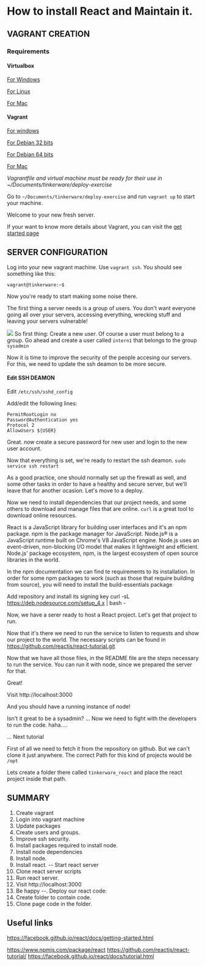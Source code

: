 # How to install React and Maintain it.



## VAGRANT CREATION

### Requirements

#### Virtualbox

[For Windows](http://download.virtualbox.org/virtualbox/5.1.0/VirtualBox-5.1.0-108711-Win.exe)

[For Linux](https://www.virtualbox.org/wiki/Linux_Downloads)

[For Mac](http://download.virtualbox.org/virtualbox/5.1.0/VirtualBox-5.1.0-108711-OSX.dmg)

#### Vagrant

[For windows](https://releases.hashicorp.com/vagrant/1.8.4/vagrant_1.8.4.msi)

[For Debian 32 bits](https://releases.hashicorp.com/vagrant/1.8.4/vagrant_1.8.4_i686.deb)

[For Debian 64 bits](https://releases.hashicorp.com/vagrant/1.8.4/vagrant_1.8.4_x86_64.deb)

[For Mac](https://releases.hashicorp.com/vagrant/1.8.4/vagrant_1.8.4.dmg)


_Vagrantfile and virtual machine must be ready for their use in
~/Documents/tinkerware/deploy-exercise_

Go to `~/Documents/tinkerware/deploy-exercise` and run `vagrant up` to start
your machine.

Welcome to your new fresh server.

If your want to know more details about Vagrant, you can visit
the [get started page](https://www.vagrantup.com/docs/getting-started/)

<!-- This will create a `Vagrantfile` wich contains the configurations for your local machine. -->
<!-- In this file, several options can be configured. Such as network configuration. -->
<!-- We will enable only local access to your machine. with the following line: -->

## SERVER CONFIGURATION

Log into your new vagrant machine. Use `vagrant ssh`.
You should see something like this:

`vagrant@tinkerware:~$ `

Now you're ready to start making some noise there.

The first thing a server needs is a group of users. You don't want everyone
going all over your servers, accessing everything, wrecking stuff and leaving
your servers vulnerable!

![](https://a.fsdn.com/allura/p/cmdrevd/icon) So first thing: Create a new user. Of course a user must belong to a group.
Go ahead and create a user called `intern1` that belongs to the group `sysadmin`

Now it is time to improve the security of the people accesing our servers.
For this, we need to update the ssh deamon to be more secure.

#### Edit SSH DEAMON
Edit `/etc/ssh/sshd_config`

Add/edit the following lines:
```
PermitRootLogin no
PasswordAuthentication yes
Protocol 2
AllowUsers ${USER}
```

Great. now create a secure password for new user and login to the new user
account.

Now that everything is set, we're ready to restart the ssh deamon.
`sudo service ssh restart`

As a good practice, one should normally set up the firewall as well, and
some other tasks in order to have a healthy and secure server, but we'll
leave that for another ocasion. Let's move to a deploy.

Now we need to install dependencies that our project needs, and some others
to download and manage files that are online.
`curl` is a great tool to download online resources.

React is a JavaScript library for building user interfaces and it's an
npm package. npm is the package manager for JavaScript.
Node.js® is a JavaScript runtime built on Chrome's V8 JavaScript engine.
Node.js uses an event-driven, non-blocking I/O model that makes it lightweight
and efficient. Node.js' package ecosystem, npm, is the largest ecosystem of
open source libraries in the world.

In the npm documentation we can find te requirements to its installation.
In order for some npm packages to work (such as those that require building
from source), you will need to install the build-essentials package

Add repository and install its signing key
curl -sL https://deb.nodesource.com/setup_4.x | bash -

Now, we have a serer ready to host a React project.
Let's get that project to run.

Now that it's there we need to run the service to listen to requests
and show our project to the world. The necessary scripts can be found in
https://github.com/reactjs/react-tutorial.git

Now that we have all those files, in the README file are the steps
necessary to run the service. You can run it with node, since we prepared
the server for that.

Great!

Visit http://localhost:3000

And you should have a running instance of node!

Isn't it great to be a sysadmin? ... Now we need to fight with the developers
to run the code. haha....

... Next tutorial

First of all we need to fetch it from the repository on github.
But we can't clone it just anywhere.
The correct Path for this kind of projects would be `/opt`

Lets create a folder there called `tinkerware_react` and
place the react project inside that path.



SUMMARY
---

1. Create vagrant
2. Login into vagrant machine
4. Update packages
5. Create users and groups.
6. Improve ssh security.
7. Install packages required to install node.
8. Install node dependencies
9. Install node.
10. Install react.
-- Start react server
11. Clone react server scripts
12. Run react server.
13. Visit http://localhost:3000
14. Be happy
--. Deploy our react code:
15. Create folder to contain code.
16. Clone page code in the folder.


Useful links
---

https://facebook.github.io/react/docs/getting-started.html

https://www.npmjs.com/package/react
https://github.com/reactjs/react-tutorial/
https://facebook.github.io/react/docs/tutorial.html
